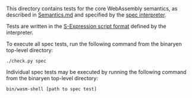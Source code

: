 
This directory contains tests for the core WebAssembly semantics, as described in [Semantics.md](https://github.com/WebAssembly/design/blob/master/Semantics.md) and specified by the [spec interpreter](https://github.com/WebAssembly/spec/blob/master/interpreter).

Tests are written in the [S-Expression script format](https://github.com/WebAssembly/spec/blob/master/interpreter/README.md#s-expression-syntax) defined by the interpreter.

To execute all spec tests, run the following command from the binaryen top-level directory:
```
./check.py spec
```

Individual spec tests may be executed by running the following command from the binaryen top-level directory:
```
bin/wasm-shell [path to spec test]
```